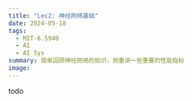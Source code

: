 ```yaml
---
title: "Lec2: 神经网络基础"
date: 2024-05-18
tags:
  - MIT-6.5940
  - AI
  - AI Sys
summary: 简单回顾神经网络的知识，侧重讲一些重要的性能指标
image:
---
```


todo